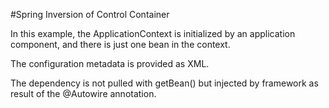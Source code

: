 #Spring Inversion of Control Container

In this example, the ApplicationContext is initialized by an application
component, and there is just one bean in the context.

The configuration metadata is provided as XML.

The dependency is not pulled with getBean() but injected by framework as
result of the @Autowire annotation.